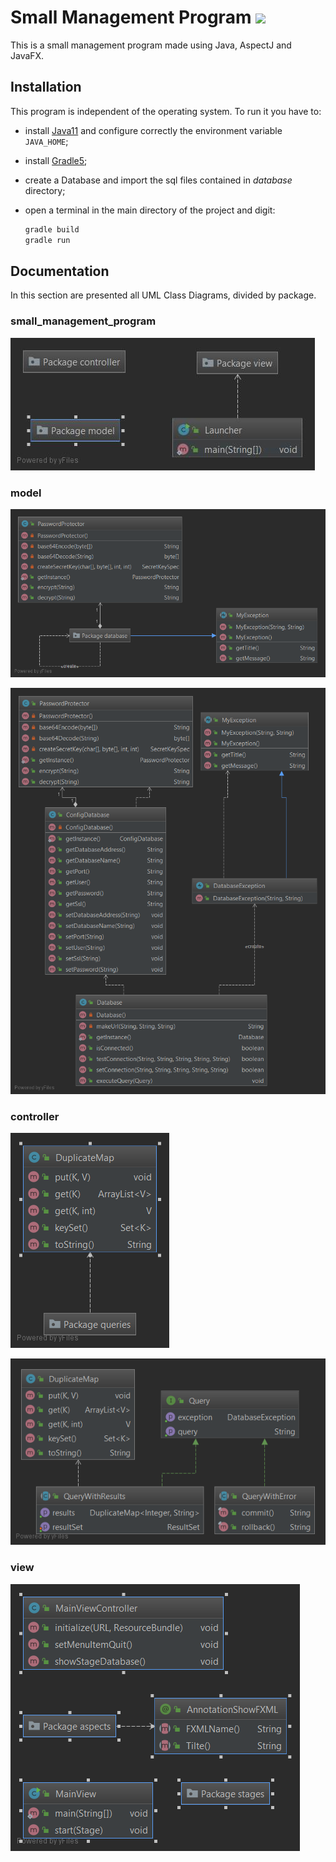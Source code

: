 # Small Management Program ![](https://travis-ci.org/micheleantonazzi/small_management_program.svg?branch=develop)

This is a small management program made using Java, AspectJ and JavaFX.

## Installation

This program is independent of the operating system. To run it you have to:

- install [Java11](https://www.oracle.com/technetwork/java/javase/downloads/jdk11-downloads-5066655.html)  and configure correctly the environment variable `JAVA_HOME`;

- install [Gradle5](https://gradle.org/);

- create a Database and import the sql files contained in *database* directory;

- open a terminal in the main directory of the project and digit:

  ```bash
  gradle build
  gradle run
  ```

## Documentation

In this section are presented all UML Class Diagrams, divided by package.

### small_management_program

![Package small_management_program](diagrams/small_management_program.jpg)

### model

![Package model - Collapsed diagram](diagrams/model.png)

![Package model - Complete diagram](diagrams/model-all.png)

### controller

![Package controller - Collapsed diagram](diagrams/controller.png)

![Package controller - Complete diagram](diagrams/controller-all.png)

### view

![Package view - Collapsed diagram](diagrams/view.png)